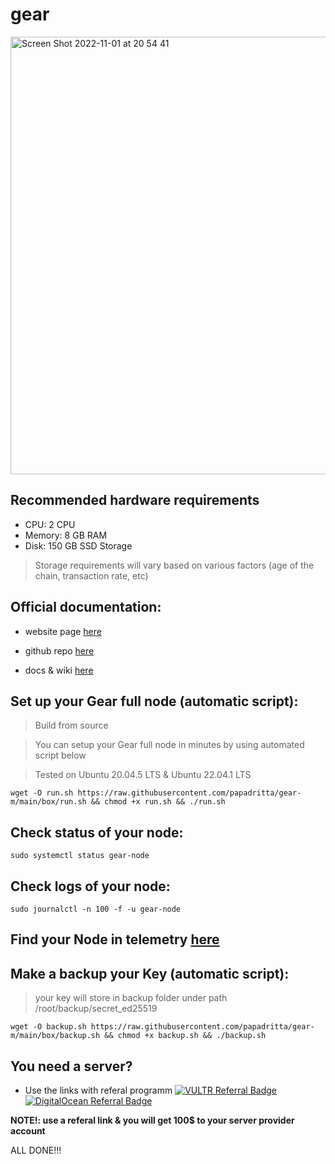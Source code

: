# gear
<img width="700" alt="Screen Shot 2022-11-01 at 20 54 41" src="https://user-images.githubusercontent.com/90826754/199250127-65b57da8-5005-43b4-8c79-633f770a146a.png">

## Recommended hardware requirements
- CPU: 2 CPU
- Memory: 8 GB RAM
- Disk: 150 GB SSD Storage
>Storage requirements will vary based on various factors (age of the chain, transaction rate, etc)

## Official documentation:

- website page [here](https://www.gear-tech.io)

- github repo [here](https://github.com/gear-tech/gear)

- docs & wiki [here](https://wiki.gear-tech.io/docs/)

## Set up your Gear full node (automatic script):
>Build from source

>You can setup your Gear full node in minutes by using automated script below

>Tested on Ubuntu 20.04.5 LTS & Ubuntu 22.04.1 LTS
```
wget -O run.sh https://raw.githubusercontent.com/papadritta/gear-m/main/box/run.sh && chmod +x run.sh && ./run.sh
```
## Check status of your node:
```
sudo systemctl status gear-node
```

## Check logs of your node:
```
sudo journalctl -n 100 -f -u gear-node
```

## Find your Node in telemetry [here](https://telemetry.gear-tech.io/#/0x6f022bd353c56b3e441507e1173601fd9dc0fb7547e6a95bbaf9b21f311bcab6) 

## Make a backup your Key (automatic script):
>your key will store in backup folder under path /root/backup/secret_ed25519
```
wget -O backup.sh https://raw.githubusercontent.com/papadritta/gear-m/main/box/backup.sh && chmod +x backup.sh && ./backup.sh
```
## You need a server?
- Use the links with referal programm <a href="https://www.vultr.com/?ref=8997131"><img src="https://www.vultr.com/media/logo_ondark.png?_gl=1*rz7yd*_ga*MTE0OTQ2MjAwOS4xNjY3MzEwNjM0*_ga_K6536FHN4D*MTY2NzMxNTYyOS4yLjEuMTY2NzMxNjEwNS4wLjAuMA.." alt="VULTR Referral Badge" /></a>            <a href="https://www.digitalocean.com/?refcode=87b8b298c106&utm_campaign=Referral_Invite&utm_medium=Referral_Program&utm_source=badge"><img src="https://web-platforms.sfo2.cdn.digitaloceanspaces.com/WWW/Badge%201.svg" alt="DigitalOcean Referral Badge" /></a>

**NOTE!: use a referal link & you will get 100$ to your server provider account**

ALL DONE!!!
